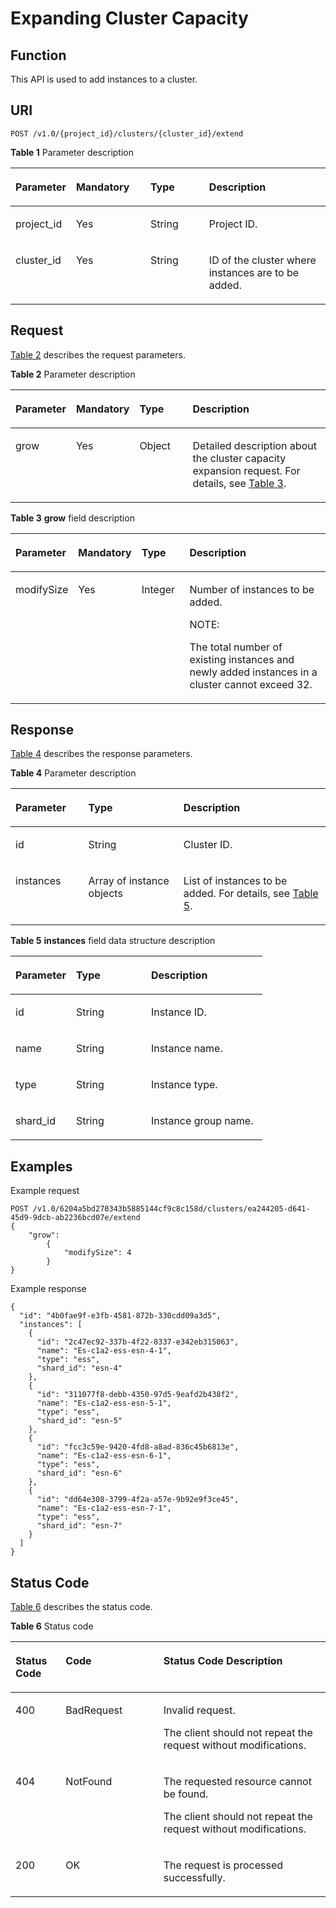 # Expanding Cluster Capacity<a name="css_03_0025"></a>

## Function<a name="section874853215915"></a>

This API is used to add instances to a cluster.

## URI<a name="section8763193210910"></a>

```
POST /v1.0/{project_id}/clusters/{cluster_id}/extend 
```

**Table  1**  Parameter description

<a name="table57631032695"></a>
<table><thead align="left"><tr id="row4445336913"><th class="cellrowborder" valign="top" width="15.75%" id="mcps1.2.5.1.1"><p id="p54417338910"><a name="p54417338910"></a><a name="p54417338910"></a>Parameter</p>
</th>
<th class="cellrowborder" valign="top" width="24.060000000000002%" id="mcps1.2.5.1.2"><p id="p1644733693"><a name="p1644733693"></a><a name="p1644733693"></a>Mandatory</p>
</th>
<th class="cellrowborder" valign="top" width="19.46%" id="mcps1.2.5.1.3"><p id="p11441233696"><a name="p11441233696"></a><a name="p11441233696"></a>Type</p>
</th>
<th class="cellrowborder" valign="top" width="40.73%" id="mcps1.2.5.1.4"><p id="p124403319916"><a name="p124403319916"></a><a name="p124403319916"></a>Description</p>
</th>
</tr>
</thead>
<tbody><tr id="row94414331098"><td class="cellrowborder" valign="top" width="15.75%" headers="mcps1.2.5.1.1 "><p id="p0441331398"><a name="p0441331398"></a><a name="p0441331398"></a>project_id</p>
</td>
<td class="cellrowborder" valign="top" width="24.060000000000002%" headers="mcps1.2.5.1.2 "><p id="p9444331997"><a name="p9444331997"></a><a name="p9444331997"></a>Yes</p>
</td>
<td class="cellrowborder" valign="top" width="19.46%" headers="mcps1.2.5.1.3 "><p id="p144412334919"><a name="p144412334919"></a><a name="p144412334919"></a>String</p>
</td>
<td class="cellrowborder" valign="top" width="40.73%" headers="mcps1.2.5.1.4 "><p id="p18449331896"><a name="p18449331896"></a><a name="p18449331896"></a>Project ID.</p>
</td>
</tr>
<tr id="row14453320917"><td class="cellrowborder" valign="top" width="15.75%" headers="mcps1.2.5.1.1 "><p id="p2044193314920"><a name="p2044193314920"></a><a name="p2044193314920"></a>cluster_id</p>
</td>
<td class="cellrowborder" valign="top" width="24.060000000000002%" headers="mcps1.2.5.1.2 "><p id="p24410331398"><a name="p24410331398"></a><a name="p24410331398"></a>Yes</p>
</td>
<td class="cellrowborder" valign="top" width="19.46%" headers="mcps1.2.5.1.3 "><p id="p844133316918"><a name="p844133316918"></a><a name="p844133316918"></a>String</p>
</td>
<td class="cellrowborder" valign="top" width="40.73%" headers="mcps1.2.5.1.4 "><p id="p13441833493"><a name="p13441833493"></a><a name="p13441833493"></a>ID of the cluster where instances are to be added.</p>
</td>
</tr>
</tbody>
</table>

## Request<a name="section1477913211910"></a>

[Table 2](#table82481020121413)  describes the request parameters.

**Table  2**  Parameter description

<a name="table82481020121413"></a>
<table><thead align="left"><tr id="row18248112010149"><th class="cellrowborder" valign="top" width="19.2%" id="mcps1.2.5.1.1"><p id="p10441033494"><a name="p10441033494"></a><a name="p10441033494"></a>Parameter</p>
</th>
<th class="cellrowborder" valign="top" width="16.08%" id="mcps1.2.5.1.2"><p id="p74493316910"><a name="p74493316910"></a><a name="p74493316910"></a>Mandatory</p>
</th>
<th class="cellrowborder" valign="top" width="17.49%" id="mcps1.2.5.1.3"><p id="p1044533896"><a name="p1044533896"></a><a name="p1044533896"></a>Type</p>
</th>
<th class="cellrowborder" valign="top" width="47.23%" id="mcps1.2.5.1.4"><p id="p154413335917"><a name="p154413335917"></a><a name="p154413335917"></a>Description</p>
</th>
</tr>
</thead>
<tbody><tr id="row18248182013148"><td class="cellrowborder" valign="top" width="19.2%" headers="mcps1.2.5.1.1 "><p id="p11441933698"><a name="p11441933698"></a><a name="p11441933698"></a>grow</p>
</td>
<td class="cellrowborder" valign="top" width="16.08%" headers="mcps1.2.5.1.2 "><p id="p4441233891"><a name="p4441233891"></a><a name="p4441233891"></a>Yes</p>
</td>
<td class="cellrowborder" valign="top" width="17.49%" headers="mcps1.2.5.1.3 "><p id="p1344203319917"><a name="p1344203319917"></a><a name="p1344203319917"></a>Object</p>
</td>
<td class="cellrowborder" valign="top" width="47.23%" headers="mcps1.2.5.1.4 "><p id="p9448924192218"><a name="p9448924192218"></a><a name="p9448924192218"></a>Detailed description about the cluster capacity expansion request. For details, see <a href="#table198051725112115">Table 3</a>.</p>
</td>
</tr>
</tbody>
</table>

**Table  3** **grow**  field description

<a name="table198051725112115"></a>
<table><thead align="left"><tr id="row38051625132113"><th class="cellrowborder" valign="top" width="19.689999999999998%" id="mcps1.2.5.1.1"><p id="p14183513162314"><a name="p14183513162314"></a><a name="p14183513162314"></a>Parameter</p>
</th>
<th class="cellrowborder" valign="top" width="15.52%" id="mcps1.2.5.1.2"><p id="p14183813172311"><a name="p14183813172311"></a><a name="p14183813172311"></a>Mandatory</p>
</th>
<th class="cellrowborder" valign="top" width="15.52%" id="mcps1.2.5.1.3"><p id="p12183151313234"><a name="p12183151313234"></a><a name="p12183151313234"></a>Type</p>
</th>
<th class="cellrowborder" valign="top" width="49.27%" id="mcps1.2.5.1.4"><p id="p12183131319238"><a name="p12183131319238"></a><a name="p12183131319238"></a>Description</p>
</th>
</tr>
</thead>
<tbody><tr id="row1380519259210"><td class="cellrowborder" valign="top" width="19.689999999999998%" headers="mcps1.2.5.1.1 "><p id="p161839139239"><a name="p161839139239"></a><a name="p161839139239"></a>modifySize</p>
</td>
<td class="cellrowborder" valign="top" width="15.52%" headers="mcps1.2.5.1.2 "><p id="p121831413142310"><a name="p121831413142310"></a><a name="p121831413142310"></a>Yes</p>
</td>
<td class="cellrowborder" valign="top" width="15.52%" headers="mcps1.2.5.1.3 "><p id="p17183013172315"><a name="p17183013172315"></a><a name="p17183013172315"></a>Integer</p>
</td>
<td class="cellrowborder" valign="top" width="49.27%" headers="mcps1.2.5.1.4 "><p id="p318341317238"><a name="p318341317238"></a><a name="p318341317238"></a>Number of instances to be added.</p>
<div class="note" id="note17398115110518"><a name="note17398115110518"></a><a name="note17398115110518"></a><span class="notetitle"> NOTE: </span><div class="notebody"><p id="p1639820519513"><a name="p1639820519513"></a><a name="p1639820519513"></a>The total number of existing instances and newly added instances in a cluster cannot exceed 32.</p>
</div></div>
</td>
</tr>
</tbody>
</table>

## Response<a name="section19810103220915"></a>

[Table 4](#table2282125191510)  describes the response parameters.

**Table  4**  Parameter description

<a name="table2282125191510"></a>
<table><thead align="left"><tr id="row16282195131515"><th class="cellrowborder" valign="top" width="23.13231323132313%" id="mcps1.2.4.1.1"><p id="p4446331696"><a name="p4446331696"></a><a name="p4446331696"></a>Parameter</p>
</th>
<th class="cellrowborder" valign="top" width="30.213021302130212%" id="mcps1.2.4.1.2"><p id="p7440338917"><a name="p7440338917"></a><a name="p7440338917"></a>Type</p>
</th>
<th class="cellrowborder" valign="top" width="46.65466546654666%" id="mcps1.2.4.1.3"><p id="p184453317918"><a name="p184453317918"></a><a name="p184453317918"></a>Description</p>
</th>
</tr>
</thead>
<tbody><tr id="row1728235121514"><td class="cellrowborder" valign="top" width="23.13231323132313%" headers="mcps1.2.4.1.1 "><p id="p204483311913"><a name="p204483311913"></a><a name="p204483311913"></a>id</p>
</td>
<td class="cellrowborder" valign="top" width="30.213021302130212%" headers="mcps1.2.4.1.2 "><p id="p1944203310919"><a name="p1944203310919"></a><a name="p1944203310919"></a>String</p>
</td>
<td class="cellrowborder" valign="top" width="46.65466546654666%" headers="mcps1.2.4.1.3 "><p id="p11443334918"><a name="p11443334918"></a><a name="p11443334918"></a>Cluster ID.</p>
</td>
</tr>
<tr id="row142821951181515"><td class="cellrowborder" valign="top" width="23.13231323132313%" headers="mcps1.2.4.1.1 "><p id="p12440330917"><a name="p12440330917"></a><a name="p12440330917"></a>instances</p>
</td>
<td class="cellrowborder" valign="top" width="30.213021302130212%" headers="mcps1.2.4.1.2 "><p id="p154412330917"><a name="p154412330917"></a><a name="p154412330917"></a>Array of instance objects</p>
</td>
<td class="cellrowborder" valign="top" width="46.65466546654666%" headers="mcps1.2.4.1.3 "><p id="p24412332916"><a name="p24412332916"></a><a name="p24412332916"></a>List of instances to be added. For details, see <a href="#table16533171913167">Table 5</a>.</p>
</td>
</tr>
</tbody>
</table>

**Table  5** **instances**  field data structure description

<a name="table16533171913167"></a>
<table><thead align="left"><tr id="row18533191901611"><th class="cellrowborder" valign="top" width="24.062406240624064%" id="mcps1.2.4.1.1"><p id="p1215823519164"><a name="p1215823519164"></a><a name="p1215823519164"></a>Parameter</p>
</th>
<th class="cellrowborder" valign="top" width="29.792979297929794%" id="mcps1.2.4.1.2"><p id="p171581935141610"><a name="p171581935141610"></a><a name="p171581935141610"></a>Type</p>
</th>
<th class="cellrowborder" valign="top" width="46.144614461446146%" id="mcps1.2.4.1.3"><p id="p615853591618"><a name="p615853591618"></a><a name="p615853591618"></a>Description</p>
</th>
</tr>
</thead>
<tbody><tr id="row5533519101617"><td class="cellrowborder" valign="top" width="24.062406240624064%" headers="mcps1.2.4.1.1 "><p id="p11158135171617"><a name="p11158135171617"></a><a name="p11158135171617"></a>id</p>
</td>
<td class="cellrowborder" valign="top" width="29.792979297929794%" headers="mcps1.2.4.1.2 "><p id="p1115863511162"><a name="p1115863511162"></a><a name="p1115863511162"></a>String</p>
</td>
<td class="cellrowborder" valign="top" width="46.144614461446146%" headers="mcps1.2.4.1.3 "><p id="p191588352163"><a name="p191588352163"></a><a name="p191588352163"></a>Instance ID.</p>
</td>
</tr>
<tr id="row175339191169"><td class="cellrowborder" valign="top" width="24.062406240624064%" headers="mcps1.2.4.1.1 "><p id="p7158173521617"><a name="p7158173521617"></a><a name="p7158173521617"></a>name</p>
</td>
<td class="cellrowborder" valign="top" width="29.792979297929794%" headers="mcps1.2.4.1.2 "><p id="p815820350165"><a name="p815820350165"></a><a name="p815820350165"></a>String</p>
</td>
<td class="cellrowborder" valign="top" width="46.144614461446146%" headers="mcps1.2.4.1.3 "><p id="p161586358162"><a name="p161586358162"></a><a name="p161586358162"></a>Instance name.</p>
</td>
</tr>
<tr id="row208820351219"><td class="cellrowborder" valign="top" width="24.062406240624064%" headers="mcps1.2.4.1.1 "><p id="p388183515212"><a name="p388183515212"></a><a name="p388183515212"></a>type</p>
</td>
<td class="cellrowborder" valign="top" width="29.792979297929794%" headers="mcps1.2.4.1.2 "><p id="p208814351622"><a name="p208814351622"></a><a name="p208814351622"></a>String</p>
</td>
<td class="cellrowborder" valign="top" width="46.144614461446146%" headers="mcps1.2.4.1.3 "><p id="p198812351923"><a name="p198812351923"></a><a name="p198812351923"></a>Instance type.</p>
</td>
</tr>
<tr id="row075349031"><td class="cellrowborder" valign="top" width="24.062406240624064%" headers="mcps1.2.4.1.1 "><p id="p1475249139"><a name="p1475249139"></a><a name="p1475249139"></a>shard_id</p>
</td>
<td class="cellrowborder" valign="top" width="29.792979297929794%" headers="mcps1.2.4.1.2 "><p id="p1775249733"><a name="p1775249733"></a><a name="p1775249733"></a>String</p>
</td>
<td class="cellrowborder" valign="top" width="46.144614461446146%" headers="mcps1.2.4.1.3 "><p id="p2757492312"><a name="p2757492312"></a><a name="p2757492312"></a>Instance group name.</p>
</td>
</tr>
</tbody>
</table>

## Examples<a name="section3958181015348"></a>

Example request

```
POST /v1.0/6204a5bd270343b5885144cf9c8c158d/clusters/ea244205-d641-45d9-9dcb-ab2236bcd07e/extend
{
    "grow": 
        {
            "modifySize": 4
        }
}
```

Example response

```
{
  "id": "4b0fae9f-e3fb-4581-872b-330cdd09a3d5",
  "instances": [
    {
      "id": "2c47ec92-337b-4f22-8337-e342eb315063",
      "name": "Es-c1a2-ess-esn-4-1",
      "type": "ess",
      "shard_id": "esn-4"
    },
    {
      "id": "311077f8-debb-4350-97d5-9eafd2b438f2",
      "name": "Es-c1a2-ess-esn-5-1",
      "type": "ess",
      "shard_id": "esn-5"
    },
    {
      "id": "fcc3c59e-9420-4fd8-a8ad-836c45b6813e",
      "name": "Es-c1a2-ess-esn-6-1",
      "type": "ess",
      "shard_id": "esn-6"
    },
    {
      "id": "dd64e308-3799-4f2a-a57e-9b92e9f3ce45",
      "name": "Es-c1a2-ess-esn-7-1",
      "type": "ess",
      "shard_id": "esn-7"
    }
  ]
}
```

## Status Code<a name="section87962546391"></a>

[Table 6](#table12321369178)  describes the status code.

**Table  6**  Status code

<a name="table12321369178"></a>
<table><thead align="left"><tr id="css_03_0018_row1972183521418"><th class="cellrowborder" valign="top" width="15.939999999999998%" id="mcps1.2.4.1.1"><p id="css_03_0018_p14560134151414"><a name="css_03_0018_p14560134151414"></a><a name="css_03_0018_p14560134151414"></a>Status Code</p>
</th>
<th class="cellrowborder" valign="top" width="31.04%" id="mcps1.2.4.1.2"><p id="css_03_0018_p5563194141411"><a name="css_03_0018_p5563194141411"></a><a name="css_03_0018_p5563194141411"></a>Code</p>
</th>
<th class="cellrowborder" valign="top" width="53.02%" id="mcps1.2.4.1.3"><p id="css_03_0018_p256616411143"><a name="css_03_0018_p256616411143"></a><a name="css_03_0018_p256616411143"></a>Status Code Description</p>
</th>
</tr>
</thead>
<tbody><tr id="css_03_0018_row129720356144"><td class="cellrowborder" valign="top" width="15.939999999999998%" headers="mcps1.2.4.1.1 "><p id="css_03_0018_p1957004131410"><a name="css_03_0018_p1957004131410"></a><a name="css_03_0018_p1957004131410"></a>400</p>
</td>
<td class="cellrowborder" valign="top" width="31.04%" headers="mcps1.2.4.1.2 "><p id="css_03_0018_p165731141171419"><a name="css_03_0018_p165731141171419"></a><a name="css_03_0018_p165731141171419"></a>BadRequest</p>
</td>
<td class="cellrowborder" valign="top" width="53.02%" headers="mcps1.2.4.1.3 "><p id="css_03_0018_p65778413148"><a name="css_03_0018_p65778413148"></a><a name="css_03_0018_p65778413148"></a>Invalid request.</p>
<p id="css_03_0018_p1557974171415"><a name="css_03_0018_p1557974171415"></a><a name="css_03_0018_p1557974171415"></a>The client should not repeat the request without modifications.</p>
</td>
</tr>
<tr id="css_03_0018_row8972103517147"><td class="cellrowborder" valign="top" width="15.939999999999998%" headers="mcps1.2.4.1.1 "><p id="css_03_0018_p75841441191410"><a name="css_03_0018_p75841441191410"></a><a name="css_03_0018_p75841441191410"></a>404</p>
</td>
<td class="cellrowborder" valign="top" width="31.04%" headers="mcps1.2.4.1.2 "><p id="css_03_0018_p258716416142"><a name="css_03_0018_p258716416142"></a><a name="css_03_0018_p258716416142"></a>NotFound</p>
</td>
<td class="cellrowborder" valign="top" width="53.02%" headers="mcps1.2.4.1.3 "><p id="css_03_0018_p15589154118141"><a name="css_03_0018_p15589154118141"></a><a name="css_03_0018_p15589154118141"></a>The requested resource cannot be found.</p>
<p id="css_03_0018_p14590164151410"><a name="css_03_0018_p14590164151410"></a><a name="css_03_0018_p14590164151410"></a>The client should not repeat the request without modifications.</p>
</td>
</tr>
<tr id="css_03_0018_row297223511416"><td class="cellrowborder" valign="top" width="15.939999999999998%" headers="mcps1.2.4.1.1 "><p id="css_03_0018_p13595164131416"><a name="css_03_0018_p13595164131416"></a><a name="css_03_0018_p13595164131416"></a>200</p>
</td>
<td class="cellrowborder" valign="top" width="31.04%" headers="mcps1.2.4.1.2 "><p id="css_03_0018_p9598741131416"><a name="css_03_0018_p9598741131416"></a><a name="css_03_0018_p9598741131416"></a>OK</p>
</td>
<td class="cellrowborder" valign="top" width="53.02%" headers="mcps1.2.4.1.3 "><p id="css_03_0018_p659994115146"><a name="css_03_0018_p659994115146"></a><a name="css_03_0018_p659994115146"></a>The request is processed successfully.</p>
</td>
</tr>
</tbody>
</table>

